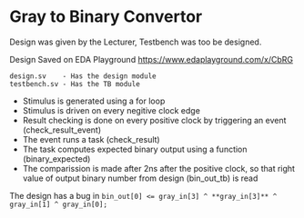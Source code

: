 # Gray to Binary Convertor

Design was given by the Lecturer, Testbench was too be designed.

Design Saved on EDA Playground
https://www.edaplayground.com/x/CbRG

```
design.sv    - Has the design module
testbench.sv - Has the TB module
```

- Stimulus is generated using a for loop
- Stimulus is driven on every negitive clock edge 
- Result checking is done on every positive clock by triggering an event (check_result_event)
- The event runs a task (check_result) 
- The task computes expected binary output using a function (binary_expected) 
- The comparission is made after 2ns after the positive clock, so that right value of output binary number from design (bin_out_tb) is read

The design has a bug in 
`bin_out[0] <= gray_in[3] ^ **gray_in[3]** ^ gray_in[1] ^ gray_in[0]; `
